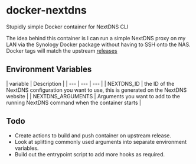 # docker-nextdns
Stupidly simple Docker container for NextDNS CLI

The idea behind this container is I can run a simple NextDNS proxy on my LAN via the Synology Docker package without having to SSH onto the NAS. Docker tags will match the upstream [releases](https://github.com/nextdns/nextdns/releases)

## Environment Variables

| variable | Description |
| --- | --- | --- |
| NEXTDNS_ID | the ID of the NextDNS configuration you want to use, this is generated on the NextDNS website |
| NEXTDNS_ARGUMENTS | Arguments you want to add to the running NextDNS command when the container starts |

## Todo

- Create actions to build and push container on upstream release.
- Look at splitting commonly  used arguments into separate environment variables.
- Build out the entrypoint script to add more hooks as required.
